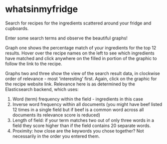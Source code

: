 # whatsinmyfridge
Search for recipes for the ingredients scattered around your fridge and cupboards.

Enter some search terms and observe the beautiful graphs!  

Graph one shows the percentage match of your ingredients for the top 12 results.  Hover over the recipe names on the left to see which ingredients have matched and click anywhere on the filled in portion of the graphic to follow the link to the recipe.

Graphs two and three show the view of the search result data, in clockwise order of relevance - most 'interesting' first.  Again, click on the graphic for the recipe website link.  Relevance here is as determined by the Elasticsearch backend, which uses:

1. Word (term) frequency within the field - ingredients in this case
2. Inverse word frequency within all documents (you might have beef listed 12 times in a single field but if beef is a common word across all documents its relevance score is reduced)
3. Length of field: if your term matches two out of only three words in a field they score higher than if the field contains 20 separate words.
4. Proximity: how close are the keywords you chose together?  Not necessarily in the order you entered them.

